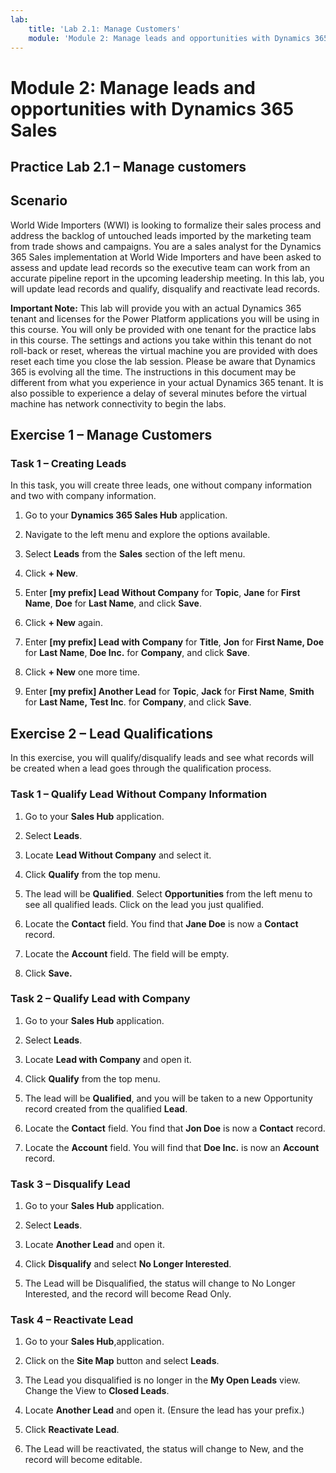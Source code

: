 ```yaml
---
lab:
    title: 'Lab 2.1: Manage Customers'
    module: 'Module 2: Manage leads and opportunities with Dynamics 365 Sales'
---
```



Module 2: Manage leads and opportunities with Dynamics 365 Sales
==================================

## Practice Lab 2.1 – Manage customers

Scenario
--------

World Wide Importers (WWI) is looking to formalize their sales process and
address the backlog of untouched leads imported by the marketing team from trade
shows and campaigns. You are a sales analyst for the Dynamics 365 Sales
implementation at World Wide Importers and have been asked to assess and update
lead records so the executive team can work from an accurate pipeline report in
the upcoming leadership meeting. In this lab, you will update lead records and
qualify, disqualify and reactivate lead records.

**Important Note:** This lab will provide you with an actual Dynamics 365 tenant
and licenses for the Power Platform applications you will be using in this
course. You will only be provided with one tenant for the practice labs in this
course. The settings and actions you take within this tenant do not roll-back or
reset, whereas the virtual machine you are provided with does reset each time
you close the lab session. Please be aware that Dynamics 365 is evolving all the time. The
instructions in this document may be different from what you experience in your
actual Dynamics 365 tenant. It is also possible to experience a delay of several
minutes before the virtual machine has network connectivity to begin the labs.

Exercise 1 – Manage Customers
-----------------------------

### Task 1 – Creating Leads

In this task, you will create three leads, one without company information and
two with company information.

1.  Go to your **Dynamics 365 Sales Hub** application.

2. Navigate to the left menu and explore the options available.

3. Select **Leads** from the **Sales** section of the left menu.

4.  Click **+ New**.

5.  Enter **[my prefix] Lead Without Company** for **Topic**, **Jane** for **First Name**,
    **Doe** for **Last Name**, and click **Save**.

6.  Click **+ New** again.

7.  Enter **[my prefix] Lead with Company** for **Title**, **Jon** for **First Name, Doe**
    for **Last Name**, **Doe Inc.** for **Company**, and click **Save**.

8.  Click **+ New** one more time.

9.  Enter **[my prefix] Another Lead** for **Topic**, **Jack** for **First Name**, **Smith** for
    **Last Name,** **Test Inc**. for **Company**, and click **Save**.

Exercise 2 – Lead Qualifications
--------------------------------

In this exercise, you will qualify/disqualify leads and see what records will be
created when a lead goes through the qualification process.

### Task 1 – Qualify Lead Without Company Information 

1.  Go to your **Sales Hub** application.

2.  Select **Leads**.

3.  Locate **Lead Without Company** and select it.

4.  Click **Qualify** from the top menu.

5.  The lead will be **Qualified**. Select **Opportunities** from the left menu to see all qualified leads. Click on the lead you just qualified. 

6.  Locate the **Contact** field. You find that **Jane Doe** is now a
    **Contact** record.

7.  Locate the **Account** field. The field will be empty.

8. Click **Save.**

### Task 2 – Qualify Lead with Company

1.  Go to your **Sales Hub** application.

2.  Select **Leads**.

3.  Locate **Lead with Company** and open it.

4.  Click **Qualify** from the top menu.

5.  The lead will be **Qualified**, and you will be taken to a new Opportunity
    record created from the qualified **Lead**.

6.  Locate the **Contact** field. You find that **Jon Doe** is now a **Contact**
    record.

7.  Locate the **Account** field. You will find that **Doe Inc.** is now an
    **Account** record.

### Task 3 – Disqualify Lead

1.  Go to your **Sales Hub** application.

2.  Select **Leads**.

3.  Locate **Another Lead** and open it.

4.  Click **Disqualify** and select **No Longer Interested**.

5.  The Lead will be Disqualified, the status will change to No Longer
    Interested, and the record will become Read Only.

### Task 4 – Reactivate Lead

1.  Go to your **Sales Hub**,application.

2.  Click on the **Site Map** button and select **Leads**.

3.  The Lead you disqualified is no longer in the **My Open Leads** view. Change
    the View to **Closed Leads**.

4.  Locate **Another Lead** and open it. (Ensure the lead has your prefix.)

5.  Click **Reactivate Lead**.

6.  The Lead will be reactivated, the status will change to New, and the record
    will become editable.
